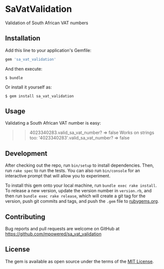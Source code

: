 # SaVatValidation

Validation of South African VAT numbers

## Installation

Add this line to your application's Gemfile:

```ruby
gem 'sa_vat_validation'
```

And then execute:

    $ bundle

Or install it yourself as:

    $ gem install sa_vat_validation

## Usage

Validating a South African VAT number is easy:
  >> 4023340283.valid_sa_vat_number?
  => false
Works on strings too:
  >> '4023340283'.valid_sa_vat_number?
  => false

## Development

After checking out the repo, run `bin/setup` to install dependencies. Then, run `rake spec` to run the tests. You can also run `bin/console` for an interactive prompt that will allow you to experiment.

To install this gem onto your local machine, run `bundle exec rake install`. To release a new version, update the version number in `version.rb`, and then run `bundle exec rake release`, which will create a git tag for the version, push git commits and tags, and push the `.gem` file to [rubygems.org](https://rubygems.org).

## Contributing

Bug reports and pull requests are welcome on GitHub at https://github.com/mpowered/sa_vat_validation


## License

The gem is available as open source under the terms of the [MIT License](http://opensource.org/licenses/MIT).


